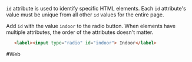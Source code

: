 `id` attribute is used to identify specific HTML elements. Each `id` attribute's value must be unique from all other `id` values for the entire page.

Add `id` with the value `indoor` to the radio button. When elements have multiple attributes, the order of the attributes doesn't matter.

```html
   <label><input type="radio" id="indoor"> Indoor</label>
```


#Web

